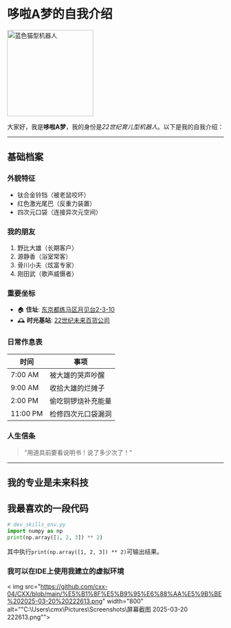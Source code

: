 # 哆啦A梦的自我介绍

<img src="https://raw.githubusercontent.com/Winnie-Qi/dev_skills/main/images/doraemon.pnghttps://raw.githubusercontent.com/Winnie-Qi/dev_skills/main/images/doraemon.png" width="200" alt="蓝色猫型机器人">

大家好，我是**哆啦A梦**，我的身份是*22世纪育儿型机器人*。以下是我的自我介绍：

---

## 基础档案 

### 外貌特征 
- 钛合金铃铛（被老鼠咬坏）
- 红色激光尾巴（反重力装置）
- 四次元口袋（连接异次元空间）

### 我的朋友
1. 野比大雄（长期客户）
2. 源静香（浴室常客）
3. 骨川小夫（炫富专家）
4. 刚田武（歌声威慑者）

### 重要坐标
- 🏠 **住址**: [东京都练马区月见台2-3-10](https://zh.wikipedia.org/wiki/%E9%87%8E%E6%AF%94%E5%A4%A7%E6%9C%97%E5%AE%B6) 
- 🕰️ **时光基站**: [22世纪未来百货公司](https://doraemon.fandom.com/wiki/Time_Machine)

### 日常作息表
| 时间       | 事项                  |
|------------|-----------------------|
| 7:00 AM    | 被大雄的哭声吵醒      |
| 9:00 AM    | 收拾大雄的烂摊子      |
| 2:00 PM    | 偷吃铜锣烧补充能量    |
| 11:00 PM   | 检修四次元口袋漏洞    |

### 人生信条
> "用道具前要看说明书！说了多少次了！"
---

## 我的专业是未来科技
## 我最喜欢的一段代码 
```python
# dev_skills_env.py
import numpy as np
print(np.array([1, 2, 3]) ** 2)
```
其中执行`print(np.array([1, 2, 3]) ** 2)`可输出结果。


### 我可以在IDE上使用我建立的虚拟环境
< img src="https://github.com/cxx-04/CXX/blob/main/%E5%B1%8F%E5%B9%95%E6%88%AA%E5%9B%BE%202025-03-20%20222613.png" width="800" alt=""C:\Users\cmx\Pictures\Screenshots\屏幕截图 2025-03-20 222613.png"">
